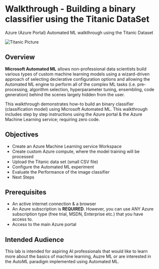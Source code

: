 <a name="Title"></a>
# Walkthrough - Building a binary classifier using the Titanic DataSet
Azure (Azure Portal) Automated ML walkthrough using the Titanic Dataset


![Titanic Picture](https://upload.wikimedia.org/wikipedia/commons/thumb/f/fd/RMS_Titanic_3.jpg/600px-RMS_Titanic_3.jpg)

<a name="Overview"></a>
## Overview ##
**Microsoft Automated ML** allows non-professional data scientists build various types of custom machine learning models using a wizard-driven approach of selecting declerative configuration options and allowing the Automated ML engine to perform all of the complex ML tasks (i.e. pre-processing, algorithm selection, hyperparameter tuning, ensembling, code generation) behind the scenes largely hidden from the user.

This walkthrough demonstrates how-to build an binary classifier (classification model) using Microsoft Automated ML.  This walkthrough includes step by step instructions using the Azure portal & the Azure Machine Learning service; requiring zero code.

<a name="Objectives"></a>
## Objectives ##

- Create an Azure Machine Learning service Workspace
- Create custom Azure compute, where the model training will be processed
- Upload the Titanic data set (small CSV file)
- Configure the Automated ML experiment
- Evaluate the Performance of the image classifier
- Next Steps

<a name="Prerequisites"></a>
## Prerequisites ##

- An active internet connection & a browser
- An Azure subscription is **REQUIRED**.  However, you can use ANY Azure subscription type (free trial, MSDN, Enterprise etc.) that you have access to.
- Access to the main Azure portal

<a name="Intended Audience"></a>
## Intended Audience ##

This lab is intended for aspiring AI professionals that would like to learn more about the basics of machine learning, Auzre ML or are interested in the AutoML paradigm implemented using Automated ML.
